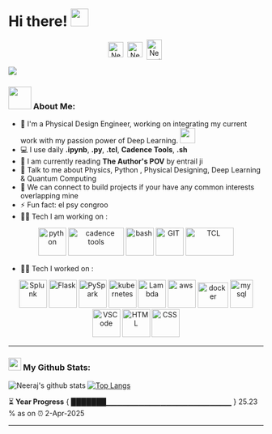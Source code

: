 # Hi there! <img src="https://github.com/TheDudeThatCode/TheDudeThatCode/blob/master/Assets/Hi.gif" width="35" />
<p align="center">
<a href="https://twitter.com/neeraj_kuro" target="blank"><img align="center" src="https://cdn.jsdelivr.net/npm/simple-icons@3.0.1/icons/twitter.svg" alt="Neeraj_Sirvisetti" height="30" width="30" /></a>&nbsp;
<a href="https://www.linkedin.com/in/neeraj-sirvisetti/" target="blank"><img align="center" src="https://cdn.jsdelivr.net/npm/simple-icons@3.0.1/icons/linkedin.svg" alt="NeerajSirvisetti" height="30" width="30" /></a>&nbsp;
<a href="https://neerajsirvisetti.herokuapp.com/" target="blank"><img align="center" src="https://cdn.jsdelivr.net/npm/simple-icons@3.0.1/icons/googlechrome.svg" alt="Neerajsirvisetti" height="40" width="30" /></a>&nbsp;
</p>


![](https://camo.githubusercontent.com/992babdffd8c74a1502de375fbdf7e4d54773242/68747470733a2f2f6d656469612e67697068792e636f6d2f6d656469612f53576f536b4e36447854737a71494b4571762f67697068792e676966)


### <img src="https://github.com/TheDudeThatCode/TheDudeThatCode/blob/master/Assets/Developer.gif" width="45" /> About Me:
- 🏦 I'm a Physical Design Engineer, working on integrating my current work with my passion power of Deep Learning.
      <img src="https://media.giphy.com/media/WUlplcMpOCEmTGBtBW/giphy.gif" width="30">
- 💻 I use daily **.ipynb**, **.py**, **.tcl**, **Cadence Tools**, **.sh**
- 📖 I am currently reading **The Author's POV** by entrail ji
- 💬 Talk to me about Physics, Python , Physical Designing, Deep Learning & Quantum Computing
- 👯 We can connect to build projects if your have any common interests overlapping mine
- ⚡ Fun fact: el psy congroo
- 🧑‍💻 Tech I am working on :
<p align="center">
      <img src="https://www.vectorlogo.zone/logos/python/python-icon.svg" alt="python" width="55" height="55"/>
      <img src="https://logowik.com/content/uploads/images/cadence2352.logowik.com.webp" alt ="cadence tools" width="110" height="55"/>
      <img src="https://www.vectorlogo.zone/logos/gnu_bash/gnu_bash-icon.svg" alt="bash" width="55" height="55"/>
      <img src="https://www.vectorlogo.zone/logos/git-scm/git-scm-icon.svg" alt="GIT" width="55" height="55"/> 
      <img src="https://www.vectorlogo.zone/logos/tcl/tcl-ar21.svg" alt="TCL" width="95" height="55"/>
      
- 🧑‍💻 Tech I worked on :
<p align="center">
      <img src="https://www.vectorlogo.zone/logos/splunk/splunk-icon.svg" alt="Splunk" width="55" height="55"/> 
      <img src="https://www.vectorlogo.zone/logos/pocoo_flask/pocoo_flask-icon.svg" alt="Flask" width="55" height="55"/>
      <img src="https://www.vectorlogo.zone/logos/apache_spark/apache_spark-icon.svg" alt="PySpark" width="55" height="55"/> 
      <img src="https://www.vectorlogo.zone/logos/amazon_eks/amazon_eks-icon.svg" alt="kubernetes" width="55" height="55"/>
      <img src="https://www.vectorlogo.zone/logos/amazon_awslambda/amazon_awslambda-icon.svg" alt="Lambda" width="55" height="55"/> 
      <img src="https://www.vectorlogo.zone/logos/amazon_aws/amazon_aws-icon.svg" alt="aws" width="55" height="55"/>
      <img src="https://www.vectorlogo.zone/logos/docker/docker-official.svg" alt="docker" width="60" height="50"/>
      <img src="https://www.vectorlogo.zone/logos/mysql/mysql-icon.svg" alt="mysql" width="45" height="55"/>
      <img src="https://www.vectorlogo.zone/logos/visualstudio_code/visualstudio_code-icon.svg" alt="VSCode" width="55" height="55"/>
      <img src="https://www.vectorlogo.zone/logos/w3_html5/w3_html5-icon.svg" alt="HTML" width="55" height="55"/>
      <img src="https://www.vectorlogo.zone/logos/w3_css/w3_css-icon.svg" alt="CSS" width="55" height="55"/>
</p>


---
### <img src='https://media1.giphy.com/media/du3J3cXyzhj75IOgvA/giphy.gif?cid=ecf05e47x2g034i9pzwtzzsd3xgg2w9nr94t4tflbbgo3008&rid=giphy.gif' width='25' /> My Github Stats:
![Neeraj's github stats](https://github-readme-stats.vercel.app/api?username=neerajsirvisetti&show_icons=true&title_color=ffc857&icon_color=8ac926&text_color=daf7dc&bg_color=151515&hide=issues&count_private=true&include_all_commits=true)
[![Top Langs](https://github-readme-stats.vercel.app/api/top-langs/?username=neerajsirvisetti&layout=compact&text_color=daf7dc&bg_color=151515)](https://github.com/anuraghazra/github-readme-stats)

<!--START_SECTION:waka-->

<!--END_SECTION:waka-->

⏳ **Year Progress** { ███████▁▁▁▁▁▁▁▁▁▁▁▁▁▁▁▁▁▁▁▁▁▁▁ } 25.23 % as on ⏰ 2-Apr-2025

---


